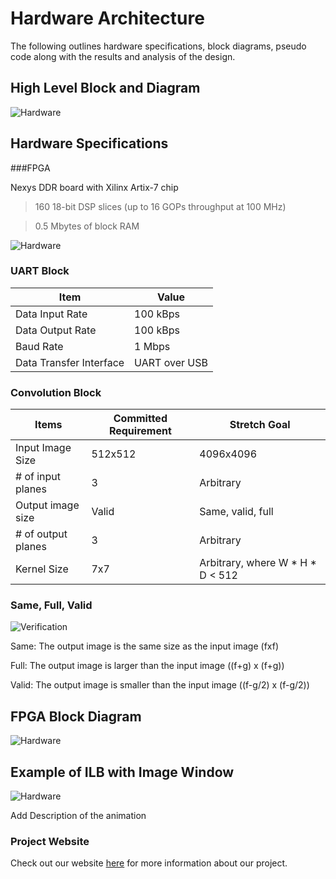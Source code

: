 # Hardware Architecture

The following outlines hardware specifications, block diagrams, pseudo code along with the results and analysis of the design.

## High Level Block and Diagram
![Hardware](https://i.imgur.com/89GHfYj.jpg)

## Hardware Specifications
###FPGA

Nexys DDR board with Xilinx Artix-7 chip
> 160 18-bit DSP slices (up to 16 GOPs throughput at 100 MHz)

> 0.5 Mbytes of block RAM

![Hardware](https://i.imgur.com/yWM6vtT.jpg)

### UART Block

| Item | Value |
| -------------------- | ----------- |
| Data Input Rate | 100 kBps |
| Data Output Rate | 100 kBps |
| Baud Rate | 1 Mbps |
| Data Transfer Interface | UART over USB |

### Convolution Block

| Items | Committed Requirement | Stretch Goal |
| -------------------- | ----------- | ----------- |
| Input Image Size | 512x512 | 4096x4096 |
| # of input planes | 3 | Arbitrary |
| Output image size | Valid | Same, valid, full |
| # of output planes | 3 | Arbitrary |
| Kernel Size | 7x7 | Arbitrary, where W * H * D < 512 |

### Same, Full, Valid
![Verification](https://i.imgur.com/RgoYCFY.jpg)

Same: The output image is the same size as the input image (fxf)

Full: The output image is larger than the input image ((f+g) x (f+g))

Valid: The output image is smaller than the input image ((f-g/2) x (f-g/2))

## FPGA Block Diagram
![Hardware](https://i.imgur.com/U9GAoRu.jpg)

## Example of ILB with Image Window
![Hardware](https://i.imgur.com/UFqZOds.gif[/img)


Add Description of the animation

### Project Website
Check out our website [here][website] for more information about our project.

[website]: https://kierajcullen.github.io/-dcnn-.github.io/
